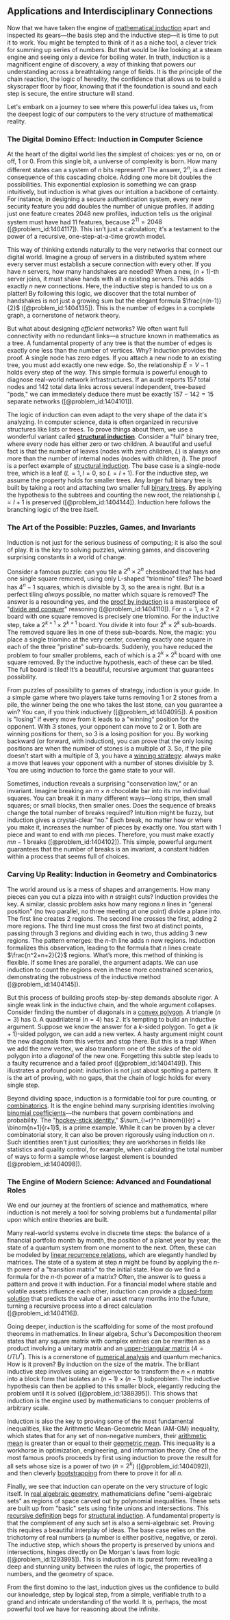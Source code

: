 ## Applications and Interdisciplinary Connections

Now that we have taken the engine of [mathematical induction](@article_id:147322) apart and inspected its gears—the basis step and the inductive step—it is time to put it to work. You might be tempted to think of it as a niche tool, a clever trick for summing up series of numbers. But that would be like looking at a steam engine and seeing only a device for boiling water. In truth, induction is a magnificent engine of discovery, a way of thinking that powers our understanding across a breathtaking range of fields. It is the principle of the chain reaction, the logic of heredity, the confidence that allows us to build a skyscraper floor by floor, knowing that if the foundation is sound and each step is secure, the entire structure will stand.

Let's embark on a journey to see where this powerful idea takes us, from the deepest logic of our computers to the very structure of mathematical reality.

### The Digital Domino Effect: Induction in Computer Science

At the heart of the digital world lies the simplest of choices: yes or no, on or off, 1 or 0. From this single bit, a universe of complexity is born. How many different states can a system of $n$ bits represent? The answer, $2^n$, is a direct consequence of this cascading choice. Adding one more bit doubles the possibilities. This exponential explosion is something we can grasp intuitively, but induction is what gives our intuition a backbone of certainty. For instance, in designing a secure authentication system, every new security feature you add doubles the number of unique profiles. If adding just one feature creates 2048 new profiles, induction tells us the original system must have had 11 features, because $2^{11} = 2048$ ([@problem_id:1404117]). This isn't just a calculation; it's a testament to the power of a recursive, one-step-at-a-time growth model.

This way of thinking extends naturally to the very networks that connect our digital world. Imagine a group of servers in a distributed system where every server must establish a secure connection with every other. If you have $n$ servers, how many handshakes are needed? When a new, $(n+1)$-th server joins, it must shake hands with all $n$ existing servers. This adds exactly $n$ new connections. Here, the inductive step is handed to us on a platter! By following this logic, we discover that the total number of handshakes is not just a growing sum but the elegant formula $\frac{n(n-1)}{2}$ ([@problem_id:1404135]). This is the number of edges in a complete graph, a cornerstone of network theory.

But what about designing *efficient* networks? We often want full connectivity with no redundant links—a structure known in mathematics as a tree. A fundamental property of any tree is that the number of edges is exactly one less than the number of vertices. Why? Induction provides the proof. A single node has zero edges. If you attach a new node to an existing tree, you must add exactly one new edge. So, the relationship $E=V-1$ holds every step of the way. This simple formula is powerful enough to diagnose real-world network infrastructures. If an audit reports 157 total nodes and 142 total data links across several independent, tree-based "pods," we can immediately deduce there must be exactly $157 - 142 = 15$ separate networks ([@problem_id:1404101]).

The logic of induction can even adapt to the very shape of the data it's analyzing. In computer science, data is often organized in recursive structures like lists or trees. To prove things about them, we use a wonderful variant called **[structural induction](@article_id:149721)**. Consider a "full" binary tree, where every node has either zero or two children. A beautiful and useful fact is that the number of leaves (nodes with zero children, $L$) is always one more than the number of internal nodes (nodes with children, $I$). The proof is a perfect example of [structural induction](@article_id:149721). The base case is a single-node tree, which is a leaf ($L=1, I=0$, so $L=I+1$). For the inductive step, we assume the property holds for smaller trees. Any larger full binary tree is built by taking a root and attaching two smaller full [binary trees](@article_id:269907). By applying the hypothesis to the subtrees and counting the new root, the relationship $L=I+1$ is preserved ([@problem_id:1404144]). Induction here follows the branching logic of the tree itself.

### The Art of the Possible: Puzzles, Games, and Invariants

Induction is not just for the serious business of computing; it is also the soul of play. It is the key to solving puzzles, winning games, and discovering surprising constants in a world of change.

Consider a famous puzzle: can you tile a $2^n \times 2^n$ chessboard that has had one single square removed, using only L-shaped "triomino" tiles? The board has $4^n - 1$ squares, which is divisible by 3, so the area is right. But is a perfect tiling *always* possible, no matter which square is removed? The answer is a resounding yes, and the [proof by induction](@article_id:138050) is a masterpiece of "[divide and conquer](@article_id:139060)" reasoning ([@problem_id:1404110]). For $n=1$, a $2 \times 2$ board with one square removed is precisely one triomino. For the inductive step, take a $2^{k+1} \times 2^{k+1}$ board. You divide it into four $2^k \times 2^k$ sub-boards. The removed square lies in one of these sub-boards. Now, the magic: you place a single triomino at the very center, covering exactly one square in each of the three "pristine" sub-boards. Suddenly, you have reduced the problem to four smaller problems, each of which is a $2^k \times 2^k$ board with one square removed. By the inductive hypothesis, each of these can be tiled. The full board is tiled! It’s a beautiful, recursive argument that guarantees possibility.

From puzzles of possibility to games of strategy, induction is your guide. In a simple game where two players take turns removing 1 or 2 stones from a pile, the winner being the one who takes the last stone, can you guarantee a win? You can, if you think inductively ([@problem_id:1404095]). A position is "losing" if every move from it leads to a "winning" position for the opponent. With 3 stones, your opponent can move to 2 or 1. Both are winning positions for them, so 3 is a losing position for you. By working backward (or forward, with induction), you can prove that the only losing positions are when the number of stones is a multiple of 3. So, if the pile doesn't start with a multiple of 3, you have a [winning strategy](@article_id:260817): always make a move that leaves your opponent with a number of stones divisible by 3. You are using induction to force the game state to your will.

Sometimes, induction reveals a surprising "conservation law," or an invariant. Imagine breaking an $m \times n$ chocolate bar into its $mn$ individual squares. You can break it in many different ways—long strips, then small squares; or small blocks, then smaller ones. Does the sequence of breaks change the total number of breaks required? Intuition might be fuzzy, but induction gives a crystal-clear "no." Each break, no matter how or where you make it, increases the number of pieces by exactly one. You start with 1 piece and want to end with $mn$ pieces. Therefore, you must make exactly $mn-1$ breaks ([@problem_id:1404102]). This simple, powerful argument guarantees that the number of breaks is an invariant, a constant hidden within a process that seems full of choices.

### Carving Up Reality: Induction in Geometry and Combinatorics

The world around us is a mess of shapes and arrangements. How many pieces can you cut a pizza into with $n$ straight cuts? Induction provides the key. A similar, classic problem asks how many regions $n$ lines in "general position" (no two parallel, no three meeting at one point) divide a plane into. The first line creates 2 regions. The second line crosses the first, adding 2 more regions. The third line must cross the first two at distinct points, passing through 3 regions and dividing each in two, thus adding 3 new regions. The pattern emerges: the $n$-th line adds $n$ new regions. Induction formalizes this observation, leading to the formula that $n$ lines create $\frac{n^2+n+2}{2}$ regions. What’s more, this method of thinking is flexible. If some lines are parallel, the argument adapts. We can use induction to count the regions even in these more constrained scenarios, demonstrating the robustness of the inductive method ([@problem_id:1404145]).

But this process of building proofs step-by-step demands absolute rigor. A single weak link in the inductive chain, and the whole argument collapses. Consider finding the number of diagonals in a [convex polygon](@article_id:164514). A triangle ($n=3$) has 0. A quadrilateral ($n=4$) has 2. It’s tempting to build an inductive argument. Suppose we know the answer for a $k$-sided polygon. To get a $(k+1)$-sided polygon, we can add a new vertex. A hasty argument might count the new diagonals from this vertex and stop there. But this is a trap! When we add the new vertex, we also transform one of the *sides* of the old polygon into a *diagonal* of the new one. Forgetting this subtle step leads to a faulty recurrence and a failed proof ([@problem_id:1404149]). This illustrates a profound point: induction is not just about spotting a pattern. It is the art of proving, with no gaps, that the chain of logic holds for every single step.

Beyond dividing space, induction is a formidable tool for pure counting, or [combinatorics](@article_id:143849). It is the engine behind many surprising identities involving [binomial coefficients](@article_id:261212)—the numbers that govern combinations and probability. The "[hockey-stick identity](@article_id:263601)," $\sum_{i=r}^n \binom{i}{r} = \binom{n+1}{r+1}$, is a prime example. While it can be proven by a clever combinatorial story, it can also be proven rigorously using induction on $n$. Such identities aren't just curiosities; they are workhorses in fields like statistics and quality control, for example, when calculating the total number of ways to form a sample whose largest element is bounded ([@problem_id:1404098]).

### The Engine of Modern Science: Advanced and Foundational Roles

We end our journey at the frontiers of science and mathematics, where induction is not merely a tool for solving problems but a fundamental pillar upon which entire theories are built.

Many real-world systems evolve in discrete time steps: the balance of a financial portfolio month by month, the position of a planet year by year, the state of a quantum system from one moment to the next. Often, these can be modeled by [linear recurrence relations](@article_id:272882), which are elegantly handled by matrices. The state of a system at step $n$ might be found by applying the $n$-th power of a "transition matrix" to the initial state. How do we find a formula for the $n$-th power of a matrix? Often, the answer is to guess a pattern and prove it with induction. For a financial model where stable and volatile assets influence each other, induction can provide a [closed-form solution](@article_id:270305) that predicts the value of an asset many months into the future, turning a recursive process into a direct calculation ([@problem_id:1404116]).

Going deeper, induction is the scaffolding for some of the most profound theorems in mathematics. In linear algebra, Schur's Decomposition theorem states that any square matrix with complex entries can be rewritten as a product involving a unitary matrix and an [upper-triangular matrix](@article_id:150437) ($A=UTU^*$). This is a cornerstone of [numerical analysis](@article_id:142143) and quantum mechanics. How is it proven? By induction on the size of the matrix. The brilliant inductive step involves using an eigenvector to transform the $n \times n$ matrix into a block form that isolates an $(n-1) \times (n-1)$ subproblem. The inductive hypothesis can then be applied to this smaller block, elegantly reducing the problem until it is solved ([@problem_id:1388395]). This shows that induction is the engine used by mathematicians to conquer problems of arbitrary scale.

Induction is also the key to proving some of the most fundamental inequalities, like the Arithmetic Mean-Geometric Mean (AM-GM) inequality, which states that for any set of non-negative numbers, their [arithmetic mean](@article_id:164861) is greater than or equal to their [geometric mean](@article_id:275033). This inequality is a workhorse in optimization, engineering, and information theory. One of the most famous proofs proceeds by first using induction to prove the result for all sets whose size is a power of two ($n=2^k$) ([@problem_id:1404092]), and then cleverly [bootstrapping](@article_id:138344) from there to prove it for all $n$.

Finally, we see that induction can operate on the very structure of logic itself. In [real algebraic geometry](@article_id:155522), mathematicians define "semi-algebraic sets" as regions of space carved out by polynomial inequalities. These sets are built up from "basic" sets using finite unions and intersections. This [recursive definition](@article_id:265020) begs for [structural induction](@article_id:149721). A fundamental property is that the complement of any such set is also a semi-algebraic set. Proving this requires a beautiful interplay of ideas. The base case relies on the trichotomy of real numbers (a number is either positive, negative, or zero). The inductive step, which shows the property is preserved by unions and intersections, hinges directly on De Morgan's laws from logic ([@problem_id:1293995]). This is induction in its purest form: revealing a deep and stunning unity between the rules of logic, the properties of numbers, and the geometry of space.

From the first domino to the last, induction gives us the confidence to build our knowledge, step by logical step, from a simple, verifiable truth to a grand and intricate understanding of the world. It is, perhaps, the most powerful tool we have for reasoning about the infinite.